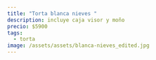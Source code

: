 ```yaml
---
title: "Torta blanca nieves "
description: incluye caja visor y moño
precio: $5900
tags:
  - torta
image: /assets/assets/blanca-nieves_edited.jpg
---
```

